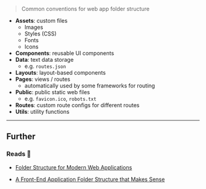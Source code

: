 > Common conventions for web app folder structure

- **Assets**: custom files
    - Images
    - Styles (CSS)
    - Fonts
    - Icons
- **Components**: reusable UI components
- **Data**: text data storage
    - e.g. `routes.json`
- **Layouts**: layout-based components
- **Pages**: views / routes
    - automatically used by some frameworks for routing
- **Public**: public static web files
    - e.g. `favicon.ico`, `robots.txt`
- **Routes**: custom route configs for different routes
- **Utils**: utility functions


---
## Further

### Reads 📄

- [Folder Structure for Modern Web Applications](https://dev.to/noruwa/folder-structure-for-modern-web-applications-4d11)

- [A Front-End Application Folder Structure that Makes Sense](https://fadamakis.com/a-front-end-application-folder-structure-that-makes-sense-ecc0b690968b)